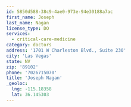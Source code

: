 ```yaml
---
id: 5850d588-38c9-4ae0-973e-94e30188a7ac
first_name: Joseph
last_name: Nagan
license_type: DO
services:
  - critical-care-medicine
category: doctors
address: '1701 W Charleston Blvd., Suite 230'
city: 'Las Vegas'
state: NV
zip: '89102'
phone: '7026715070'
title: 'Joseph Nagan'
_geoloc:
  lng: -115.18358
  lat: 36.145303
---
```

